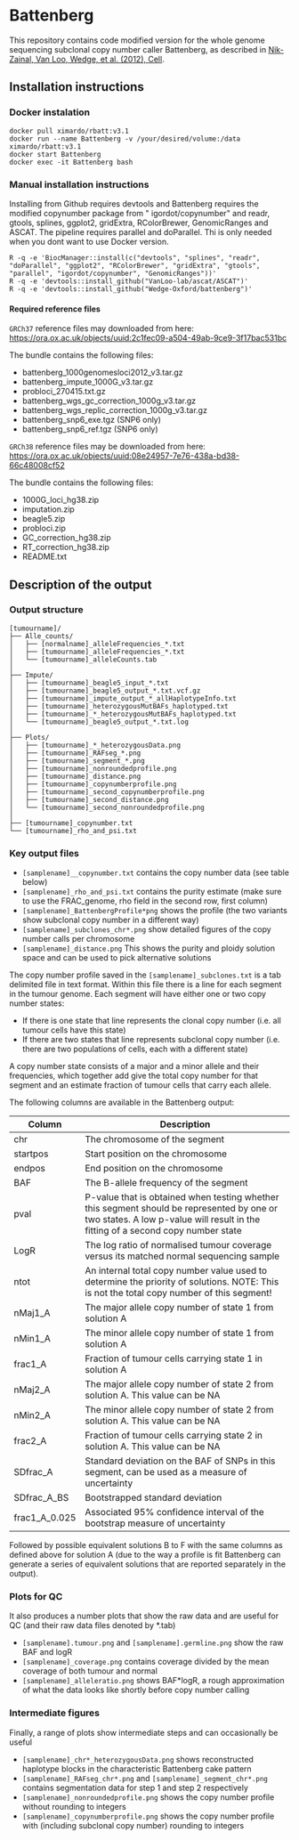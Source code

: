 # Battenberg

This repository contains code modified version for the whole genome sequencing subclonal copy number caller Battenberg,
as described in [Nik-Zainal, Van Loo, Wedge, et al. (2012), Cell](https://www.ncbi.nlm.nih.gov/pubmed/22608083).

## Installation instructions

### Docker instalation

```
docker pull ximardo/rbatt:v3.1
docker run --name Battenberg -v /your/desired/volume:/data ximardo/rbatt:v3.1
docker start Battenberg
docker exec -it Battenberg bash
```

### Manual installation instructions

Installing from Github requires devtools and Battenberg requires the modified copynumber package from "
igordot/copynumber" and readr, gtools, splines, ggplot2, gridExtra, RColorBrewer, GenomicRanges and ASCAT. The pipeline
requires parallel and doParallel. Thi is only needed when you dont want to use Docker version.

```
R -q -e 'BiocManager::install(c("devtools", "splines", "readr", "doParallel", "ggplot2", "RColorBrewer", "gridExtra", "gtools", "parallel", "igordot/copynumber", "GenomicRanges"))'
R -q -e 'devtools::install_github("VanLoo-lab/ascat/ASCAT")'
R -q -e 'devtools::install_github("Wedge-Oxford/battenberg")'
```

#### Required reference files

`GRCh37` reference files may downloaded from
here: https://ora.ox.ac.uk/objects/uuid:2c1fec09-a504-49ab-9ce9-3f17bac531bc

The bundle contains the following files:

* battenberg_1000genomesloci2012_v3.tar.gz
* battenberg_impute_1000G_v3.tar.gz
* probloci_270415.txt.gz
* battenberg_wgs_gc_correction_1000g_v3.tar.gz
* battenberg_wgs_replic_correction_1000g_v3.tar.gz
* battenberg_snp6_exe.tgz (SNP6 only)
* battenberg_snp6_ref.tgz (SNP6 only)

`GRCh38` reference files may be downloaded from
here: https://ora.ox.ac.uk/objects/uuid:08e24957-7e76-438a-bd38-66c48008cf52

The bundle contains the following files:

* 1000G_loci_hg38.zip
* imputation.zip
* beagle5.zip
* probloci.zip
* GC_correction_hg38.zip
* RT_correction_hg38.zip
* README.txt

## Description of the output

### Output structure

```
[tumourname]/
├── Alle_counts/
│   ├── [normalname]_alleleFrequencies_*.txt
│   ├── [tumourname]_alleleFrequencies_*.txt
│   └── [tumourname]_alleleCounts.tab 
│
├── Impute/
│   ├── [tumourname]_beagle5_input_*.txt
│   ├── [tumourname]_beagle5_output_*.txt.vcf.gz
│   ├── [tumourname]_impute_output_*_allHaplotypeInfo.txt
│   ├── [tumourname]_heterozygousMutBAFs_haplotyped.txt
│   ├── [tumourname]_*_heterozygousMutBAFs_haplotyped.txt
│   └── [tumourname]_beagle5_output_*.txt.log 
│
├── Plots/
│   ├── [tumourname]_*_heterozygousData.png
│   ├── [tumourname]_RAFseg_*.png
│   ├── [tumourname]_segment_*.png
│   ├── [tumourname]_nonroundedprofile.png 
│   ├── [tumourname]_distance.png 
│   ├── [tumourname]_copynumberprofile.png
│   ├── [tumourname]_second_copynumberprofile.png
│   ├── [tumourname]_second_distance.png
│   └── [tumourname]_second_nonroundedprofile.png 
│ 
├── [tumourname]_copynumber.txt
└── [tumourname]_rho_and_psi.txt
```

### Key output files

* `[samplename]__copynumber.txt` contains the copy number data (see table below)
* `[samplename]_rho_and_psi.txt` contains the purity estimate (make sure to use the FRAC_genome, rho field in the second
  row, first column)
* `[samplename]_BattenbergProfile*png` shows the profile (the two variants show subclonal copy number in a different
  way)
* `[samplename]_subclones_chr*.png` show detailed figures of the copy number calls per chromosome
* `[samplename]_distance.png` This shows the purity and ploidy solution space and can be used to pick alternative
  solutions

The copy number profile saved in the `[samplename]_subclones.txt` is a tab delimited file in text format. Within this
file there is a line for each segment in the tumour genome.
Each segment will have either one or two copy number states:

* If there is one state that line represents the clonal copy number (i.e. all tumour cells have this state)
* If there are two states that line represents subclonal copy number (i.e. there are two populations of cells, each with
  a different state)

A copy number state consists of a major and a minor allele and their frequencies, which together add give the total copy
number for that segment and an estimate fraction of tumour cells that carry each allele.

The following columns are available in the Battenberg output:

| Column        | Description                                                                                                                                                                   |
|---------------|-------------------------------------------------------------------------------------------------------------------------------------------------------------------------------|
| chr           | The chromosome of the segment                                                                                                                                                 |
| startpos      | Start position on the chromosome                                                                                                                                              |
| endpos        | End position on the chromosome                                                                                                                                                |
| BAF           | The B-allele frequency of the segment                                                                                                                                         |
| pval          | P-value that is obtained when testing whether this segment should be represented by one or two states. A low p-value will result in the fitting of a second copy number state |
| LogR          | The log ratio of normalised tumour coverage versus its matched normal sequencing sample                                                                                       |
| ntot          | An internal total copy number value used to determine the priority of solutions. NOTE: This is not the total copy number of this segment!                                     |
| nMaj1_A       | The major allele copy number of state 1 from solution A                                                                                                                       |
| nMin1_A       | The minor allele copy number of state 1 from solution A                                                                                                                       |
| frac1_A       | Fraction of tumour cells carrying state 1 in solution A                                                                                                                       |
| nMaj2_A       | The major allele copy number of state 2 from solution A. This value can be NA                                                                                                 |
| nMin2_A       | The minor allele copy number of state 2 from solution A. This value can be NA                                                                                                 |
| frac2_A       | Fraction of tumour cells carrying state 2 in solution A. This value can be NA                                                                                                 |
| SDfrac_A      | Standard deviation on the BAF of SNPs in this segment, can be used as a measure of uncertainty                                                                                |
| SDfrac_A_BS   | Bootstrapped standard deviation                                                                                                                                               |
| frac1_A_0.025 | Associated 95% confidence interval of the bootstrap measure of uncertainty                                                                                                    |

Followed by possible equivalent solutions B to F with the same columns as defined above for solution A (due to the way a
profile is fit Battenberg can generate a series of equivalent solutions that are reported separately in the output).

### Plots for QC

It also produces a number plots that show the raw data and are useful for QC (and their raw data files denoted by *.tab)

* `[samplename].tumour.png` and `[samplename].germline.png` show the raw BAF and logR
* `[samplename]_coverage.png` contains coverage divided by the mean coverage of both tumour and normal
* `[samplename]_alleleratio.png` shows BAF*logR, a rough approximation of what the data looks like shortly before copy
  number calling

### Intermediate figures

Finally, a range of plots show intermediate steps and can occasionally be useful

* `[samplename]_chr*_heterozygousData.png` shows reconstructed haplotype blocks in the characteristic Battenberg cake
  pattern
* `[samplename]_RAFseg_chr*.png` and `[samplename]_segment_chr*.png` contains segmentation data for step 1 and step 2
  respectively
* `[samplename]_nonroundedprofile.png` shows the copy number profile without rounding to integers
* `[samplename]_copynumberprofile.png` shows the copy number profile with (including subclonal copy number) rounding to
  integers

```